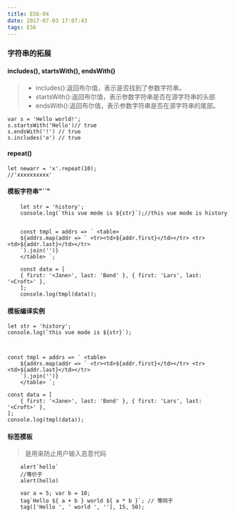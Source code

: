 ```yaml
---
title: ES6-04
date: 2017-07-03 17:07:43
tags: ES6
---
```

### 字符串的拓展
#### includes(), startsWith(), endsWith()

> * includes():返回布尔值，表示是否找到了参数字符串。
> * startsWith():返回布尔值，表示参数字符串是否在源字符串的头部
> * endsWith():返回布尔值，表示参数字符串是否在源字符串的尾部。

```
var s = 'Hello world!';
s.startsWith('Hello')// true
s.endsWith('!') // true
s.includes('o') // true
```

#### repeat()
```
let newarr = 'x'.repeat(10);
//'xxxxxxxxxx'
```
#### 模板字符串"``"
```
	let str = 'history';
	console.log(`this vue mode is ${str}`);//this vue mode is history


	const tmpl = addrs => ` <table>
	${addrs.map(addr => ` <tr><td>${addr.first}</td></tr> <tr><td>${addr.last}</td></tr>
	`).join('')}
	</table> `;

	const data = [
	{ first: '<Jane>', last: 'Bond' }, { first: 'Lars', last: '<Croft>' },
	];
	console.log(tmpl(data));
```
#### 模板编译实例
```
let str = 'history';
console.log(`this vue mode is ${str}`);



const tmpl = addrs => ` <table>
	${addrs.map(addr => ` <tr><td>${addr.first}</td></tr> <tr><td>${addr.last}</td></tr>
	`).join('')}
	</table> `;

const data = [
	{ first: '<Jane>', last: 'Bond' }, { first: 'Lars', last: '<Croft>' },
];
console.log(tmpl(data));

```
#### 标签模板
> 是用来防止用户输入恶意代码
```
	alert`hello`
	//等价于
	alert(hello)

	var a = 5; var b = 10;
	tag`Hello ${ a + b } world ${ a * b }`; // 等同于
	tag(['Hello ', ' world ', ''], 15, 50);
```



